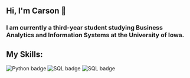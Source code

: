 ## Hi, I'm Carson 👋
### I am currently a third-year student studying Business Analytics and Information Systems at the University of Iowa. 

## My Skills:
![Python badge](https://img.shields.io/static/v1?message=python&logo=python&labelColor=A6A9AA&color=251A15&logoColor=white&label=%20&style=for-the-badge) ![SQL badge](https://img.shields.io/static/v1?message=sql&logo=sqlite&labelColor=A6A9AA&color=251A15&logoColor=white&label=%20&style=for-the-badge) ![SQL badge](https://img.shields.io/static/v1?message=microsoft_office&logo=microsoft&labelColor=A6A9AA&color=251A15&logoColor=white&label=%20&style=for-the-badge)

<!--


**carsonkirby/carsonkirby** is a ✨ _special_ ✨ repository because its `README.md` (this file) appears on your GitHub profile.

Here are some ideas to get you started:

- 🔭 I’m currently working on ...
- 🌱 I’m currently learning ...
- 👯 I’m looking to collaborate on ...
- 🤔 I’m looking for help with ...
- 💬 Ask me about ...
- 📫 How to reach me: ...
- 😄 Pronouns: ...
- ⚡ Fun fact: ...
-->
